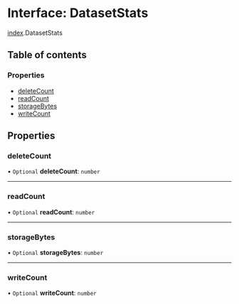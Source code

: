 # Interface: DatasetStats

[index](../modules/index.md).DatasetStats

## Table of contents

### Properties

- [deleteCount](index.DatasetStats.md#deletecount)
- [readCount](index.DatasetStats.md#readcount)
- [storageBytes](index.DatasetStats.md#storagebytes)
- [writeCount](index.DatasetStats.md#writecount)

## Properties

### <a id="deletecount" name="deletecount"></a> deleteCount

• `Optional` **deleteCount**: `number`

___

### <a id="readcount" name="readcount"></a> readCount

• `Optional` **readCount**: `number`

___

### <a id="storagebytes" name="storagebytes"></a> storageBytes

• `Optional` **storageBytes**: `number`

___

### <a id="writecount" name="writecount"></a> writeCount

• `Optional` **writeCount**: `number`
